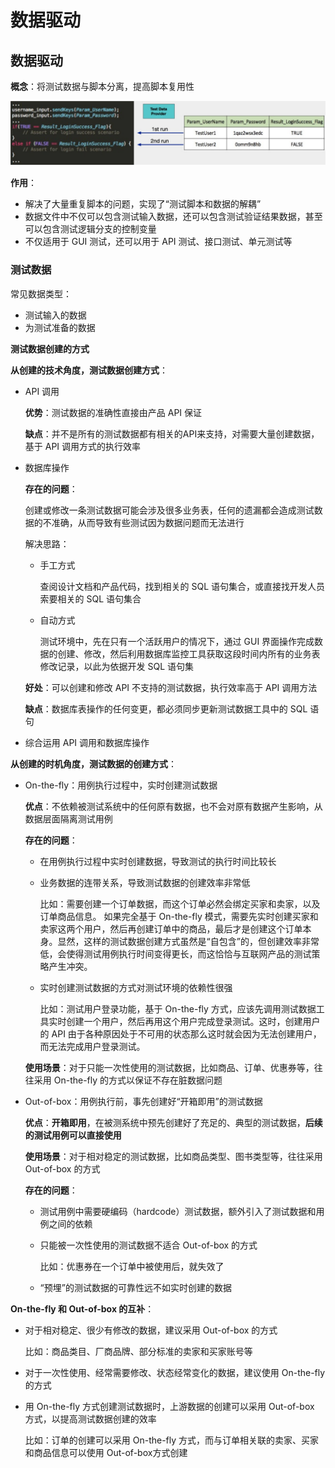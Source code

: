 

# 数据驱动

## 数据驱动

**概念**：将测试数据与脚本分离，提高脚本复用性

![数据驱动](./images/数据驱动.jpg)

**作用**：

+  解决了大量重复脚本的问题，实现了“测试脚本和数据的解耦”
+  数据文件中不仅可以包含测试输入数据，还可以包含测试验证结果数据，甚至可以包含测试逻辑分支的控制变量
+  不仅适用于 GUI 测试，还可以用于 API 测试、接口测试、单元测试等

### 测试数据

常见数据类型：

+ 测试输入的数据
+ 为测试准备的数据

**测试数据创建的方式**

**从创建的技术角度，测试数据创建方式**：

+ API 调用

  **优势**：测试数据的准确性直接由产品 API 保证

  **缺点**：并不是所有的测试数据都有相关的API来支持，对需要大量创建数据，基于 API 调用方式的执行效率

+ 数据库操作

  **存在的问题**：

  创建或修改一条测试数据可能会涉及很多业务表，任何的遗漏都会造成测试数据的不准确，从而导致有些测试因为数据问题而无法进行

  解决思路：

  + 手工方式

    查阅设计文档和产品代码，找到相关的 SQL 语句集合，或直接找开发人员索要相关的 SQL 语句集合

  + 自动方式

    测试环境中，先在只有一个活跃用户的情况下，通过 GUI 界面操作完成数据的创建、修改，然后利用数据库监控工具获取这段时间内所有的业务表修改记录，以此为依据开发 SQL 语句集

  **好处**：可以创建和修改 API 不支持的测试数据，执行效率高于 API 调用方法

  **缺点**：数据库表操作的任何变更，都必须同步更新测试数据工具中的 SQL 语句

+ 综合运用 API 调用和数据库操作

**从创建的时机角度，测试数据的创建方式**：

+ On-the-fly：用例执行过程中，实时创建测试数据

  **优点**：不依赖被测试系统中的任何原有数据，也不会对原有数据产生影响，从数据层面隔离测试用例

  **存在的问题**：

  + 在用例执行过程中实时创建数据，导致测试的执行时间比较长

  + 业务数据的连带关系，导致测试数据的创建效率非常低

    比如：需要创建一个订单数据，而这个订单必然会绑定买家和卖家，以及订单商品信息。
    如果完全基于 On-the-fly 模式，需要先实时创建买家和卖家这两个用户，然后再创建订单中的商品，最后才是创建这个订单本身。显然，这样的测试数据创建方式虽然是“自包含”的，但创建效率非常低，会使得测试用例执行时间变得更长，而这恰恰与互联网产品的测试策略产生冲突。

  + 实时创建测试数据的方式对测试环境的依赖性很强

    比如：测试用户登录功能，基于 On-the-fly 方式，应该先调用测试数据工具实时创建一个用户，然后再用这个用户完成登录测试。这时，创建用户的 API 由于各种原因处于不可用的状态那么这时就会因为无法创建用户，而无法完成用户登录测试。

  **使用场景**：对于只能一次性使用的测试数据，比如商品、订单、优惠券等，往往采用 On-the-fly 的方式以保证不存在脏数据问题

+ Out-of-box：用例执行前，事先创建好“开箱即用”的测试数据

  **优点**：**开箱即用**，在被测系统中预先创建好了充足的、典型的测试数据，**后续的测试用例可以直接使用**

  **使用场景**：对于相对稳定的测试数据，比如商品类型、图书类型等，往往采用 Out-of-box 的方式

  **存在的问题**：

  + 测试用例中需要硬编码（hardcode）测试数据，额外引入了测试数据和用例之间的依赖

  + 只能被一次性使用的测试数据不适合 Out-of-box 的方式

    比如：优惠券在一个订单中被使用后，就失效了

  + “预埋”的测试数据的可靠性远不如实时创建的数据

**On-the-fly 和 Out-of-box 的互补**：

+ 对于相对稳定、很少有修改的数据，建议采用 Out-of-box 的方式

  比如：商品类目、厂商品牌、部分标准的卖家和买家账号等

+ 对于一次性使用、经常需要修改、状态经常变化的数据，建议使用 On-the-fly 的方式

+ 用 On-the-fly 方式创建测试数据时，上游数据的创建可以采用 Out-of-box 方式，以提高测试数据创建的效率

  比如：订单的创建可以采用 On-the-fly 方式，而与订单相关联的卖家、买家和商品信息可以使用 Out-of-box方式创建

